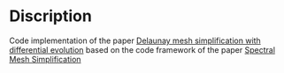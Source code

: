 # Discription
Code implementation of  the paper [Delaunay mesh simplification with differential evolution](https://dl.acm.org/doi/abs/10.1145/3272127.3275068) based on the code framework of the paper [Spectral Mesh Simplification](https://www.dgp.toronto.edu/~hsuehtil/pdf/specSim.pdf)

